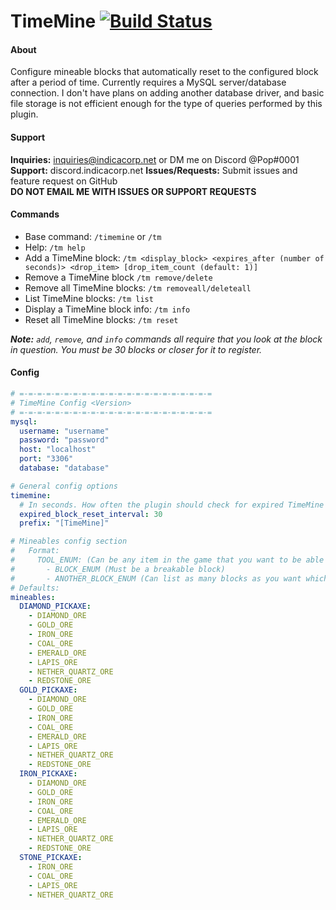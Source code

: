 # TimeMine [![Build Status](https://travis-ci.com/IndicaCorp-Development/TimeMine.svg?branch=master)](https://travis-ci.com/IndicaCorp-Development/TimeMine)

#### About
Configure mineable blocks that automatically reset to the configured block after a 
period of time. Currently requires a MySQL server/database connection. I don't have 
plans on adding another database driver, and basic file storage is not efficient 
enough for the type of queries performed by this plugin.  
  
#### Support
**Inquiries:** inquiries@indicacorp.net or DM me on Discord @Pop#0001  
**Support:** discord.indicacorp.net
**Issues/Requests:** Submit issues and feature request on GitHub  
**DO NOT EMAIL ME WITH ISSUES OR SUPPORT REQUESTS**  
  
#### Commands
* Base command: `/timemine` or `/tm`
* Help: `/tm help`
* Add a TimeMine block: `/tm <display_block> <expires_after (number of seconds)> <drop_item> [drop_item_count (default: 1)]`
* Remove a TimeMine block `/tm remove/delete`
* Remove all TimeMine blocks: `/tm removeall/deleteall`
* List TimeMine blocks: `/tm list`
* Display a TimeMine block info: `/tm info`
* Reset all TimeMine blocks: `/tm reset`
  
***Note:** `add`, `remove`, and `info` commands all require that you look at the block in question. You must be 30 blocks or closer for it to register.*
  
#### Config
```yaml
# =-=-=-=-=-=-=-=-=-=-=-=-=-=-=-=-=-=-=-=-=-=
# TimeMine Config <Version>
# =-=-=-=-=-=-=-=-=-=-=-=-=-=-=-=-=-=-=-=-=-=
mysql:
  username: "username"
  password: "password"
  host: "localhost"
  port: "3306"
  database: "database"

# General config options
timemine:
  # In seconds. How often the plugin should check for expired TimeMine blocks. <30 is not recommended.
  expired_block_reset_interval: 30
  prefix: "[TimeMine]"

# Mineables config section
#   Format:
#     TOOL_ENUM: (Can be any item in the game that you want to be able to the specified blocks)
#       - BLOCK_ENUM (Must be a breakable block)
#       - ANOTHER_BLOCK_ENUM (Can list as many blocks as you want which should be mineable by this block)
# Defaults:
mineables:
  DIAMOND_PICKAXE:
    - DIAMOND_ORE
    - GOLD_ORE
    - IRON_ORE
    - COAL_ORE
    - EMERALD_ORE
    - LAPIS_ORE
    - NETHER_QUARTZ_ORE
    - REDSTONE_ORE
  GOLD_PICKAXE:
    - DIAMOND_ORE
    - GOLD_ORE
    - IRON_ORE
    - COAL_ORE
    - EMERALD_ORE
    - LAPIS_ORE
    - NETHER_QUARTZ_ORE
    - REDSTONE_ORE
  IRON_PICKAXE:
    - DIAMOND_ORE
    - GOLD_ORE
    - IRON_ORE
    - COAL_ORE
    - EMERALD_ORE
    - LAPIS_ORE
    - NETHER_QUARTZ_ORE
    - REDSTONE_ORE
  STONE_PICKAXE:
    - IRON_ORE
    - COAL_ORE
    - LAPIS_ORE
    - NETHER_QUARTZ_ORE
```